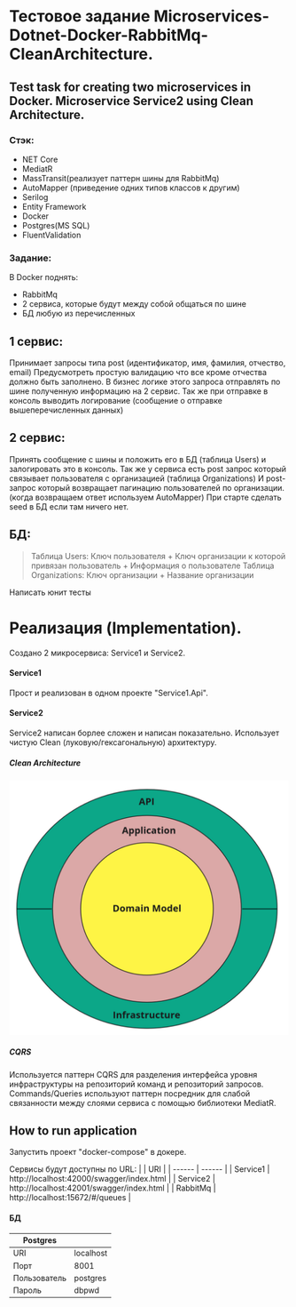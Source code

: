 # Тестовое задание Microservices-Dotnet-Docker-RabbitMq-CleanArchitecture.
## Test task for creating two microservices in Docker. Microservice Service2 using Clean Architecture.

### Стэк:

- NET Core
- MediatR
- MassTransit(реализует паттерн шины для RabbitMq)
- AutoMapper (приведение одних типов классов к другим)
- Serilog
- Entity Framework
- Docker
- Postgres(MS SQL)
- FluentValidation

### Задание:

В Docker поднять:
- RabbitMq
- 2 сервиса, которые будут между собой общаться по шине
- БД любую из перечисленных

## 1 сервис:
Принимает запросы типа post (идентификатор, имя, фамилия, отчество, email)
Предусмотреть простую валидацию что все кроме отчества должно быть заполнено.
В бизнес логике этого запроса отправлять по шине полученную информацию на 2 сервис.
Так же при отправке в консоль выводить логирование (сообщение о отправке вышеперечисленных данных)

## 2 сервис:
Принять сообщение с шины и положить его в БД (таблица Users) и залогировать это в консоль.
Так же у сервиса есть post запрос который связывает пользователя с организацией (таблица Organizations)
И post-запрос который возвращает пагинацию пользователей по организации. (когда возвращаем ответ используем AutoMapper)
При старте сделать seed в БД если там ничего нет.

## БД:
> Таблица Users:
Ключ пользователя + Ключ организации к которой привязан пользователь + Информация о пользователе
Таблица Organizations:
Ключ организации + Название организации

Написать юнит тесты


# Реализация (Implementation).

Создано 2 микросервиса: Service1 и Service2.

#### Service1
Прост и реализован в одном проекте "Service1.Api".

#### Service2
Service2 написан борлее сложен и написан показательно.
Использует чистую Clean (луковую/гексагональную) архитектуру.
##### Clean Architecture
![projects_dependencies](docs/clean_architecture.jpg)

##### CQRS
Используется паттерн CQRS для разделения интерфейса уровня инфраструктуры на репозиторий команд и репозиторий запросов.
Commands/Queries используют паттерн посредник для слабой связанности между слоями сервиса с помощью библиотеки MediatR.


## How to run application
Запустить проект "docker-compose" в докере.

Сервисы будут доступны по URL:
|  | URI |
| ------ | ------ |
| Service1 | http://localhost:42000/swagger/index.html |
| Service2 | http://localhost:42001/swagger/index.html |
| RabbitMq | http://localhost:15672/#/queues |

#### БД
| Postgres |  |
| ------ | ------ |
| URI | localhost |
| Порт | 8001 |
| Пользователь | postgres |
| Пароль | dbpwd |
